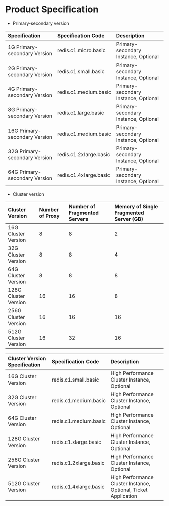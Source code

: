 # Product Specification

- Primary-secondary version

Specification|Specification Code|Description
:---|:--|:---
1G Primary-secondary Version|redis.c1.micro.basic|Primary-secondary Instance, Optional
2G Primary-secondary Version|redis.c1.small.basic	|Primary-secondary Instance, Optional
4G Primary-secondary Version|redis.c1.medium.basic|	Primary-secondary Instance, Optional
8G Primary-secondary Version|redis.c1.large.basic|	Primary-secondary Instance, Optional
16G Primary-secondary Version|redis.c1.medium.basic|	Primary-secondary Instance, Optional
32G Primary-secondary Version|redis.c1.2xlarge.basic|	Primary-secondary Instance, Optional
64G Primary-secondary Version|redis.c1.4xlarge.basic	|Primary-secondary Instance, Optional

- Cluster version

Cluster Version|Number of Proxy|Number of Fragmented Servers|Memory of Single Fragmented Server (GB)
:---|:--|:--|:---
16G Cluster Version|8|8|2
32G Cluster Version|8|8|4
64G Cluster Version|8|8|8
128G Cluster Version|16|16|8
256G Cluster Version|16|16|16
512G Cluster Version|16|32|16


Cluster Version Specification|Specification Code|Description
:---|:--|:---
16G Cluster Version|redis.c1.small.basic|High Performance Cluster Instance, Optional
32G Cluster Version|redis.c1.medium.basic|High Performance Cluster Instance, Optional
64G Cluster Version|redis.c1.medium.basic|High Performance Cluster Instance, Optional
128G Cluster Version|redis.c1.xlarge.basic|High Performance Cluster Instance, Optional
256G Cluster Version|redis.c1.2xlarge.basic|High Performance Cluster Instance, Optional
512G Cluster Version|redis.c1.4xlarge.basic|High Performance Cluster Instance, Optional, Ticket Application

